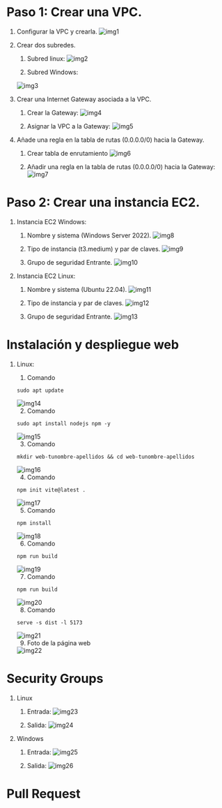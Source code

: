 # Paso 1: Crear una VPC.
1. Configurar la VPC y crearla.
   <img src="./images/img1.png" alt="img1"/>

2. Crear dos subredes.
   1. Subred linux:
      <img src="./images/img2.png" alt="img2"/>
      
    2. Subred Windows:
      <img src="./images/img3.png" alt="img3"/>
3. Crear una Internet Gateway asociada a la VPC.
   1. Crear la Gateway:
      <img src="./images/img4.png" alt="img4"/>
   
   2. Asignar la VPC a la Gateway:
      <img src="./images/img5.png" alt="img5"/>

4. Añade una regla en la tabla de rutas (0.0.0.0/0) hacia la Gateway.
      1. Crear tabla de enrutamiento
         <img src="./images/img6.png" alt="img6"/>
         
      2. Añadir una regla en la tabla de rutas (0.0.0.0/0) hacia la Gateway:
         <img src="./images/img7.png" alt="img7"/>

# Paso 2: Crear una instancia EC2.
1. Instancia EC2 Windows:
   1. Nombre y sistema (Windows Server 2022).
      <img src="./images/img8.png" alt="img8"/>

   2. Tipo de instancia (t3.medium) y par de claves.
      <img src="./images/img9.png" alt="img9"/>

   3. Grupo de seguridad Entrante.
      <img src="./images/img10.png" alt="img10"/>

3. Instancia EC2 Linux:
   1. Nombre y sistema (Ubuntu 22.04).
      <img src="./images/img11.png" alt="img11"/>

   2. Tipo de instancia y par de claves.
      <img src="./images/img12.png" alt="img12"/>

   3. Grupo de seguridad Entrante.
      <img src="./images/img13.png" alt="img13"/>

# Instalación y despliegue web
1. Linux:
   1. Comando 
   ~~~
   sudo apt update
   ~~~
   <img src="./images/img14.jpg" alt="img14"/>

   2. Comando
   ~~~
   sudo apt install nodejs npm -y
   ~~~
   <img src="./images/img15.jpg" alt="img15"/>

   3. Comando
   ~~~
   mkdir web-tunombre-apellidos && cd web-tunombre-apellidos
   ~~~
   <img src="./images/img16.jpg" alt="img16"/>

   4. Comando
   ~~~
   npm init vite@latest .
   ~~~
   <img src="./images/img17.jpg" alt="img17"/>

   5. Comando
   ~~~
   npm install
   ~~~
   <img src="./images/img18.jpg" alt="img18"/>

   6. Comando
   ~~~
   npm run build
   ~~~
   <img src="./images/img19.jpg" alt="img19"/>

   7. Comando
   ~~~
   npm run build
   ~~~
   <img src="./images/img20.jpg" alt="img20"/>

   8. Comando
   ~~~
   serve -s dist -l 5173
   ~~~
   <img src="./images/img21.jpg" alt="img21"/>

   9. Foto de la página web
   <img src="./images/img22.jpg" alt="img22"/>

# Security Groups
1. Linux

   1. Entrada:
      <img src="./images/img23.png" alt="img23"/>

   2. Salida:
      <img src="./images/img24.png" alt="img24"/>
2. Windows
   1. Entrada:
      <img src="./images/img25.png" alt="img25"/>

   2. Salida:
      <img src="./images/img26.png" alt="img26"/>

# Pull Request
